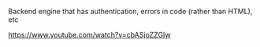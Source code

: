 Backend engine that has authentication, errors in code (rather than HTML), etc

https://www.youtube.com/watch?v=cbASjoZZGIw
